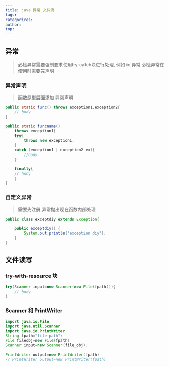 ```yaml
---
title: java 异常 文件流
tags: 
categorires: 
author: 
top: 
---
```


## 异常
> 必检异常需要强制要求使用try-catch块进行处理, 例如 io 异常
> 必检异常在使用时需要先声明

### 异常声明
> 函数原型后面添加 异常声明

```java
public static func() throws exception1,exception2{
	// body
}

public static funcname()
	throws exception1{
	try{
		throws new exception1;
	}
	catch (exception1 | exception2 ex){
		//body
	}

	finally{
	// body
	}
}

```

### 自定义异常
> 需要先注册
> 异常抛出现在函数内部处理

```java
public class exceptdiy extends Exception{

	public exceptdiy() {
		System.out.println("exception diy");
	}
}
```


## 文件读写

### try-with-resource 块
```java
try(Scanner input=new Scanner(new File(fpath))){
	// body
}

```


### Scanner 和 PrintWriter
```java
import java.io.File
import java.util.Scanner
import java.io.PrintWriter
String fpath="file path";
File fileobj=new File(fpath)
Scanner input=new Scanner(file_obj);

PrintWriter output=new PrintWriter(fpath)
// PrintWriter output=new PrintWriter(fpath)

```

### 